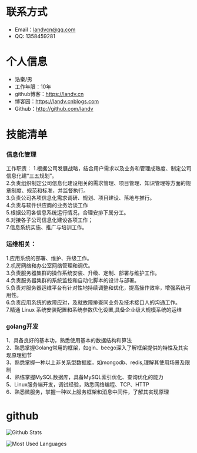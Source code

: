 
# 联系方式
- Email：landvcn@qq.com
- QQ:       1358459281

# 个人信息

 - 浩秦/男
 - 工作年限：10年
- github博客：https://landv.cn
- 博客园：https://landv.cnblogs.com
 - Github：http://github.com/landv

    
# 技能清单
### 信息化管理
工作职责：
1.根据公司发展战略，结合用户需求以及业务和管理成熟度、制定公司信息化建“三五规划”。  
2.负责组织制定公司信息化建设相关的需求管理、项目管理、知识管理等方面的规章制度、规范和标准，并监督执行。  
3.负责公司各项信息化需求调研、规划、项目建设、落地与推行。  
4.负责与软件供应商的业务洽谈工作  
5.根据公司各信息系统运行情况，合理安排下属分工。  
6.对接各子公司信息化建设各项工作；  
7.信息系统实施、推广与培训工作。  
### 运维相关：  
1.应用系统的部署、维护、升级工作。  
2.机房网络和办公室网络管理和调优。  
3.负责服务器集群的操作系统安装、升级、定制、部署与维护工作。  
4.负责服务器集群的系统监控和自动化脚本的设计与部署。  
5.负责对服务器运维平台有针对性地持续调整和优化，提高操作效率，增强系统可用性。  
6.负责应用系统的故障应对，及就故障排查同业务及技术接口人的沟通工作。  
7.精通 Linux 系统安装配置和系统参数优化设置,具备企业级大规模系统的运维  
### golang开发    
1、具备良好的基本功，熟悉使用基本的数据结构和算法  
2、熟悉掌握Golang常用的框架，如gin、beego深入了解框架提供的特性及其实现原理细节   
3、熟悉掌握一种以上非关系型数据库，如mongodb、redis,理解其使用场景及限制   
4、熟练掌握MySQL数据库，具备MySQL索引优化、查询优化的能力   
5、Linux服务端开发，调试经验，熟悉网络编程、TCP、HTTP   
6、熟悉微服务，掌握一种以上服务框架和消息中间件，了解其实现原理  
 
# github 

![Github Stats](https://github-readme-stats.vercel.app/api?username=landv&show_icons=true&theme=dark)

![Most Used Languages](https://github-readme-stats.vercel.app/api/top-langs/?username=landv&theme=dark)
      
      
